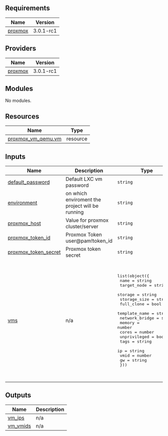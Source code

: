 ## Requirements

| Name | Version |
|------|---------|
| <a name="requirement_proxmox"></a> [proxmox](#requirement\_proxmox) | 3.0.1-rc1 |

## Providers

| Name | Version |
|------|---------|
| <a name="provider_proxmox"></a> [proxmox](#provider\_proxmox) | 3.0.1-rc1 |

## Modules

No modules.

## Resources

| Name | Type |
|------|------|
| [proxmox_vm_qemu.vm](https://registry.terraform.io/providers/telmate/proxmox/3.0.1-rc1/docs/resources/vm_qemu) | resource |

## Inputs

| Name | Description | Type | Default | Required |
|------|-------------|------|---------|:--------:|
| <a name="input_default_password"></a> [default\_password](#input\_default\_password) | Default LXC vm password | `string` | `"changeme"` | no |
| <a name="input_environment"></a> [environment](#input\_environment) | on which enviroment the project will be running | `string` | `"dev"` | no |
| <a name="input_proxmox_host"></a> [proxmox\_host](#input\_proxmox\_host) | Value for proxmox cluster/server | `string` | `"https://192.168.0.131:8006/api2/json"` | no |
| <a name="input_proxmox_token_id"></a> [proxmox\_token\_id](#input\_proxmox\_token\_id) | Proxmox Token user@pam!token\_id | `string` | `"terraform-prov@pve!terraform"` | no |
| <a name="input_proxmox_token_secret"></a> [proxmox\_token\_secret](#input\_proxmox\_token\_secret) | Proxmox token secret | `string` | n/a | yes |
| <a name="input_vms"></a> [vms](#input\_vms) | n/a | <pre>list(object({<br>        name = string<br>        target_node = string<br>        storage = string<br>        storage_size = string<br>        full_clone = bool<br>        template_name = string<br>        network_bridge = string<br>        memory = number<br>        cores  = number<br>        unprivileged = bool<br>        tags = string<br>        ip   = string<br>        vmid = number<br>        gw   = string<br>    }))</pre> | <pre>[<br>  {<br>    "cores": 2,<br>    "full_clone": true,<br>    "gw": "192.168.0.1",<br>    "ip": "192.168.0.200/24",<br>    "memory": 2048,<br>    "name": "vm",<br>    "network_bridge": "vmbr0",<br>    "storage": "Kingstone-data",<br>    "storage_size": "10G",<br>    "tags": "tofu",<br>    "target_node": "proxmox",<br>    "template_name": "samsung-ssd:vztmpl/ubuntu-22.04-standard_22.04-1_amd64.tar.zst",<br>    "unprivileged": true,<br>    "vmid": 200<br>  }<br>]</pre> | no |

## Outputs

| Name | Description |
|------|-------------|
| <a name="output_vm_ips"></a> [vm\_ips](#output\_vm\_ips) | n/a |
| <a name="output_vm_vmids"></a> [vm\_vmids](#output\_vm\_vmids) | n/a |
